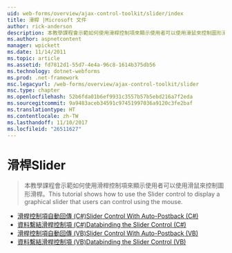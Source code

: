 ```yaml
---
uid: web-forms/overview/ajax-control-toolkit/slider/index
title: 滑桿 |Microsoft 文件
author: rick-anderson
description: 本教學課程會示範如何使用滑桿控制項來顯示使用者可以使用滑鼠來控制圖形滑桿。
ms.author: aspnetcontent
manager: wpickett
ms.date: 11/14/2011
ms.topic: article
ms.assetid: fd7812d1-55d7-4e4a-96c8-1614b375db56
ms.technology: dotnet-webforms
ms.prod: .net-framework
msc.legacyurl: /web-forms/overview/ajax-control-toolkit/slider
msc.type: chapter
ms.openlocfilehash: 52b6fda01b6ef9931c3557b57b5ebd216a7f2eda
ms.sourcegitcommit: 9a9483aceb34591c97451997036a9120c3fe2baf
ms.translationtype: HT
ms.contentlocale: zh-TW
ms.lasthandoff: 11/10/2017
ms.locfileid: "26511627"
---
```

<a name="slider"></a><span data-ttu-id="016a3-103">滑桿</span><span class="sxs-lookup"><span data-stu-id="016a3-103">Slider</span></span>
====================
> <span data-ttu-id="016a3-104">本教學課程會示範如何使用滑桿控制項來顯示使用者可以使用滑鼠來控制圖形滑桿。</span><span class="sxs-lookup"><span data-stu-id="016a3-104">This tutorial shows how to use the Slider control to display a graphical slider that users can control using the mouse.</span></span>


- [<span data-ttu-id="016a3-105">滑桿控制項自動回傳 (C#)</span><span class="sxs-lookup"><span data-stu-id="016a3-105">Slider Control With Auto-Postback (C#)</span></span>](using-the-slider-control-with-auto-postback-cs.md)
- [<span data-ttu-id="016a3-106">資料繫結滑桿控制項 (C#)</span><span class="sxs-lookup"><span data-stu-id="016a3-106">Databinding the Slider Control (C#)</span></span>](databinding-the-slider-control-cs.md)
- [<span data-ttu-id="016a3-107">滑桿控制項自動回傳 (VB)</span><span class="sxs-lookup"><span data-stu-id="016a3-107">Slider Control With Auto-Postback (VB)</span></span>](using-the-slider-control-with-auto-postback-vb.md)
- [<span data-ttu-id="016a3-108">資料繫結滑桿控制項 (VB)</span><span class="sxs-lookup"><span data-stu-id="016a3-108">Databinding the Slider Control (VB)</span></span>](databinding-the-slider-control-vb.md)
